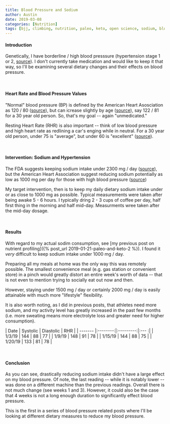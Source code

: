 ```yaml
---
title: Blood Pressure and Sodium
author: Austin
date: 2019-03-08
categories: [Nutrition]
tags: [bjj, climbing, nutrition, paleo, keto, open science, sodium, blood pressure]
---
```


#### Introduction

Genetically, I have borderline / high blood presssure (hypertension stage 1 or 2, [source]((https://www.researchgate.net/figure/Blood-pressure-range-according-to-age_tbl3_305440337))).  I don't currently take medication and would like to keep it that way, so I'll be examining several dietary changes and their effects on blood pressure.

<br/>

#### Heart Rate and Blood Pressure Values

"Normal" blood pressure (BP) is defined by the American Heart Asosciation as 120 / 80 ([source](https://www.heart.org/en/health-topics/high-blood-pressure/understanding-blood-pressure-readings)), but can icrease slightly by age ([source](https://healthy-ojas.com/sites/default/files/hypertension/hypertension-bloodpressure-chart.jpg)), say 122 / 81 for a 30 year old person.  So, that's my goal -- again "unmedicated."

Resting Heart Rate (RHR) is also important -- think of low blood pressure and high heart rate as redlining a car's enging while in neutral.  For a 30 year old person, under 75 is "average", but under 60 is "excellent" ([source](https://www.lifespanfitness.com/fitness/resources/articles/your-resting-heart-rate-what-is-normal-and-healthy)).

<br/>

#### Intervention:  Sodium and Hypertension

The FDA suggests keeping sodium intake under 2300 mg / day ([source](https://www.fda.gov/food/resourcesforyou/consumers/ucm315393.htm)), but the American Heart Association suggest reducing sodium potentially as low as 1000 mg per day for those with high blood pressure ([source](https://www.heart.org/en/health-topics/high-blood-pressure/changes-you-can-make-to-manage-high-blood-pressure/shaking-the-salt-habit-to-lower-high-blood-pressure))

My target intervention, then is to keep my daily dietary sodium intake under or as close to 1000 mg as possible.  Typical measurements were taken after being awake 5 - 6 hours.  I typically dring 2 - 3 cups of coffee per day, half first thing in the morning and half mid-day.  Measurments wree taken after the mid-day dosage.

<br/>

#### Results

With regard to my actual sodim consumption, see [my previous post on nutrient profiling]({% post_url 2019-01-21-paleo-and-keto-2 %}).  I found it *very* difficult to keep sodium intake under 1000 mg / day.  

Preparing all my meals at home was the only way this was remotely possible.  The smallest convenience meal (e.g. gas station or convenient store) in a pinch would greatly distort an entire week's worth of data -- that is not even to mention trying to socially eat out now and then.

However, staying under 1500 mg / day or certainly 2000 mg / day is easily attainable with much more "lifestyle" flexibility.

It is also worth noting, as I did in previous posts, that athletes need more sodium, and my activity level has greatly increased in the past few months (i.e. more sweating means more electrolyte loss and greater need for higher consumption).

| Date    | Systolic | Diastolic | RHR  |
| ------- |:--------:|:---------:|:--- :|
| 1/3/19  | 144      | 88        | 77   |
| 1/9/19  | 148      | 91        | 78   |
| 1/15/19 | 144      | 88        | 75   |
| 1/20/19 | 133      | 81        | 78   |

<br/>

#### Conclusion

As you can see, drastically reducing sodium intake didn't have a large effect on my blood pressure.  Of note, the last reading -- while it is notably lower -- was done on a different machine than the previous readings.  Overall there is not much change (see weeks 1 and 3).  However, it could also be the case that 4 weeks is not a long enough duration to significantly effect blood pressure.

This is the first in a series of blood pressure related posts where I'll be looking at different dietary measures to reduce my blood pressure.
